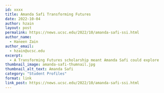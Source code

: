 ```yaml
---
id: xxxx
title: Amanda Safi Transforming Futures
date: 2022-10-04
author: hzain
layout: post
permalink: https://news.ucsc.edu/2022/10/amanda-safi-ssi.html
author_name:
  - Haneen Zain
author_email:
  - hzain@ucsc.edu
excerpt:
  - A Transforming Futures scholarship meant Amanda Safi could explore a career in public policy
thumbnail_image: amanda-safi-thumnail.jpg
thumbnail_alt_text: Amanda Safi
category: "Student Profiles"
format: link
link_post: https://news.ucsc.edu/2022/10/amanda-safi-ssi.html
---
```

